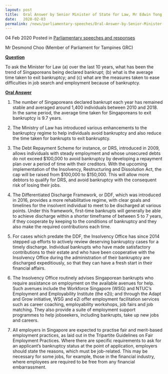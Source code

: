```yaml
--- 
layout: post 
title:  Oral Answer by Senior Minister of State for Law, Mr Edwin Tong, to Parliamentary Question on Bankruptcy Trends
date:   2020-02-03
permalink: /news/parliamentary-speeches/Oral-Answer-by-Senior-Minister-of-State-for-Law-Mr-Edwin-Tong-to-Parliamentary-Question-on-Bankruptcy-Trends
--- 
```

04 Feb 2020 Posted in [Parliamentary speeches and responses](/news/parliamentary-speeches)

Mr Desmond Choo (Member of Parliament for Tampines GRC) 

<b><u>Question</u></b>

To ask the Minister for Law (a) over the last 10 years, what has been the trend of Singaporeans being declared bankrupt; (b) what is the average time taken to exit bankruptcy; and (c) what are the measures taken to ease difficulties in job search and employment because of bankruptcy.

<b><u>Oral Answer</u></b>

1.	The number of Singaporeans declared bankrupt each year has remained stable and averaged around 1,400 individuals between 2010 and 2018. In the same period, the average time taken for Singaporeans to exit bankruptcy is 9.7 years. 

2.	The Ministry of Law has introduced various enhancements to the bankruptcy regime to help individuals avoid bankruptcy and also reduce the time taken for bankrupts to exit bankruptcy. 

3.	The Debt Repayment Scheme for instance, or DRS, introduced in 2009, allows individuals with steady employment and whose unsecured debts do not exceed $100,000 to avoid bankruptcy by developing a repayment plan over a period of time with their creditors. With the upcoming implementation of the Insolvency, Restructuring and Dissolution Act, the cap will be raised from $100,000 to $150,000.  This will allow more debtors to qualify for DRS, and avoid bankruptcy with the consequent risk of losing their jobs.

4.	The Differentiated Discharge Framework, or DDF,  which was introduced in 2016, provides a more rehabilitative regime, with clear goals and timelines for the insolvent individual to meet to be discharged at various points. Under this framework, first-time bankrupts will generally be able to achieve discharge within a shorter timeframe of between 5 to 7 years, if they cooperate by keeping to the conditions of bankruptcy and they also make the required contributions each time. 

5.	For cases which predate the DDF, the Insolvency Office has since 2014 stepped up efforts to actively review deserving bankruptcy cases for a timely discharge. Individual bankrupts who have made satisfactory contributions to their estate and who have been cooperative with the Insolvency Office during the administration of their bankruptcy are discharged expeditiously, so that they can have a fresh start in their financial affairs. 

6.	The Insolvency Office routinely advises Singaporean bankrupts who require assistance on employment on the available avenues for help. Such avenues include the Workforce Singapore (WSG) and NTUC’s Employment and Employability Institute (the e2i); and through the Adapt and Grow initiative, WSG and e2i offer employment facilitation services such as career coaching, employability workshops, job fairs and job matching. They also provide a suite of employment support programmes to help jobseekers, including bankrupts, take up new jobs and careers. 

7.	All employers in Singapore are expected to practise fair and merit-based employment practices, as laid out in the Tripartite Guidelines on Fair Employment Practices. Where there are specific requirements to ask for an applicant’s bankruptcy status at the point of application, employers should state the reasons, which must be job-related. This may be necessary for some jobs, for example, those in the financial industry, where employees are required to be free from any financial embarrassment.
